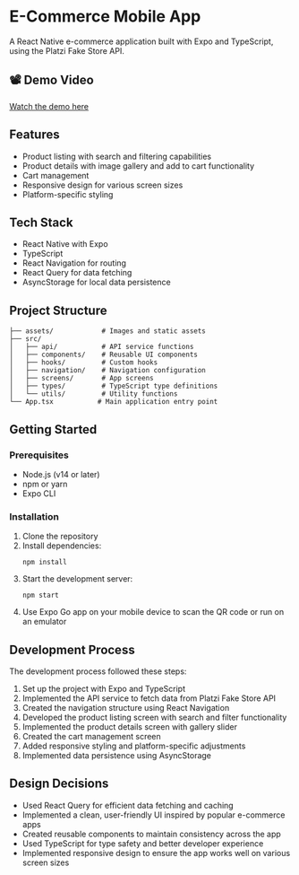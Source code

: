 # E-Commerce Mobile App

A React Native e-commerce application built with Expo and TypeScript, using the Platzi Fake Store API.

## 📽️ Demo Video

[Watch the demo here](https://drive.google.com/file/d/1Qm_ANBPNVV_jTNP956teaETS1lyqyC7c/view?usp=drivesdk)

## Features

- Product listing with search and filtering capabilities
- Product details with image gallery and add to cart functionality
- Cart management
- Responsive design for various screen sizes
- Platform-specific styling

## Tech Stack

- React Native with Expo
- TypeScript
- React Navigation for routing
- React Query for data fetching
- AsyncStorage for local data persistence

## Project Structure

```
├── assets/            # Images and static assets
├── src/
│   ├── api/           # API service functions
│   ├── components/    # Reusable UI components
│   ├── hooks/         # Custom hooks
│   ├── navigation/    # Navigation configuration
│   ├── screens/       # App screens
│   ├── types/         # TypeScript type definitions
│   └── utils/         # Utility functions
└── App.tsx           # Main application entry point
```

## Getting Started

### Prerequisites

- Node.js (v14 or later)
- npm or yarn
- Expo CLI

### Installation

1. Clone the repository
2. Install dependencies:
   ```
   npm install
   ```
3. Start the development server:
   ```
   npm start
   ```
4. Use Expo Go app on your mobile device to scan the QR code or run on an emulator

## Development Process

The development process followed these steps:

1. Set up the project with Expo and TypeScript
2. Implemented the API service to fetch data from Platzi Fake Store API
3. Created the navigation structure using React Navigation
4. Developed the product listing screen with search and filter functionality
5. Implemented the product details screen with gallery slider
6. Created the cart management screen
7. Added responsive styling and platform-specific adjustments
8. Implemented data persistence using AsyncStorage

## Design Decisions

- Used React Query for efficient data fetching and caching
- Implemented a clean, user-friendly UI inspired by popular e-commerce apps
- Created reusable components to maintain consistency across the app
- Used TypeScript for type safety and better developer experience
- Implemented responsive design to ensure the app works well on various screen sizes
